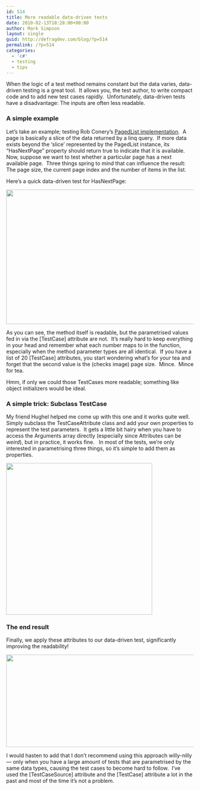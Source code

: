 ```yaml
---
id: 514
title: More readable data-driven tests
date: 2010-02-13T18:28:00+00:00
author: Mark Simpson
layout: single
guid: http://defragdev.com/blog/?p=514
permalink: /?p=514
categories:
  - 'c#'
  - testing
  - tips
---
```

When the logic of a test method remains constant but the data varies, data-driven testing is a great tool.  It allows you, the test author, to write compact code and to add new test cases rapidly.  Unfortunately, data-driven tests have a disadvantage: The inputs are often less readable.

### A simple example

Let&#8217;s take an example; testing Rob Conery&#8217;s [PagedList implementation](http://blog.wekeroad.com/2007/12/10/aspnet-mvc-pagedlistt/).  A page is basically a slice of the data returned by a linq query.  If more data exists beyond the &#8216;slice&#8217; represented by the PagedList<T> instance, its &#8220;HasNextPage&#8221; property should return true to indicate that it is available.  Now, suppose we want to test whether a particular page has a next available page.  Three things spring to mind that can influence the result: The page size, the current page index and the number of items in the list.

Here&#8217;s a quick data-driven test for HasNextPage:

<img class="alignnone" src="http://defragdev.com/blog/images/simple_data_driven.png" alt="" width="689" height="361" /> 

As you can see, the method itself is readable, but the parametrised values fed in via the [TestCase] attribute are not.  It&#8217;s really hard to keep everything in your head and remember what each number maps to in the function, especially when the method parameter types are all identical.  If you have a list of 20 [TestCase] attributes, you start wondering what&#8217;s for your tea and forget that the second value is the (checks image) page size.  Mince.  Mince for tea.

Hmm, if only we could those TestCases more readable; something like object initializers would be ideal.

### A simple trick: Subclass TestCase

My friend Hughel helped me come up with this one and it works quite well.  Simply subclass the TestCaseAttribute class and add your own properties to represent the test parameters.  It gets a little bit hairy when you have to access the Arguments array directly (especially since Attributes can be _weird_), but in practice, it works fine.   In most of the tests, we&#8217;re only interested in parametrising three things, so it&#8217;s simple to add them as properties.

<img class="alignnone" src="http://defragdev.com/blog/images/custom_testcase.png" alt="" width="392" height="407" /> 

### The end result

Finally, we apply these attributes to our data-driven test, significantly improving the readability!

<img class="alignnone" src="http://defragdev.com/blog/images/readable_data_driven.png" alt="" width="567" height="248" /> 

I would hasten to add that I don&#8217;t recommend using this approach willy-nilly &#8212; only when you have a large amount of tests that are parametrised by the same data types, causing the test cases to become hard to follow.  I&#8217;ve used the [TestCaseSource] attribute and the [TestCase] attribute a lot in the past and most of the time it&#8217;s not a problem.